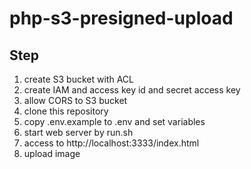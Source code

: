 # php-s3-presigned-upload

## Step

1. create S3 bucket with ACL
2. create IAM and access key id and secret access key
3. allow CORS to S3 bucket
4. clone this repository
5. copy .env.example to .env and set variables
6. start web server by run.sh
7. access to http://localhost:3333/index.html
8. upload image
